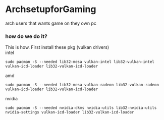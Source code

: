 # ArchsetupforGaming
arch users that wants game on they own pc 
### how do we do it?
This is how. First install these pkg (vulkan drivers)<br/>
intel
```
sudo pacman -S --needed lib32-mesa vulkan-intel lib32-vulkan-intel vulkan-icd-loader lib32-vulkan-icd-loader
``` 
amd
```
sudo pacman -S --needed lib32-mesa vulkan-radeon lib32-vulkan-radeon vulkan-icd-loader lib32-vulkan-icd-loader
```
nvidia
```
sudo pacman -S --needed nvidia-dkms nvidia-utils lib32-nvidia-utils nvidia-settings vulkan-icd-loader lib32-vulkan-icd-loader
```
